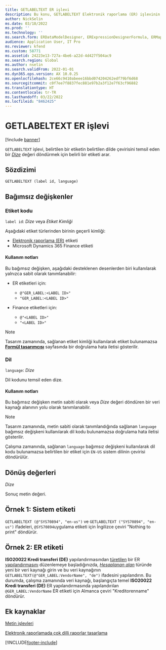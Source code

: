 ```yaml
---
title: GETLABELTEXT ER işlevi
description: Bu konu, GETLABELTEXT Elektronik raporlama (ER) işlevinin nasıl kullanıldığı hakkında bilgi sağlar.
author: NickSelin
ms.date: 03/18/2022
ms.prod: ''
ms.technology: ''
ms.search.form: ERDataModelDesigner, ERExpressionDesignerFormula, ERMappedFormatDesigner, ERModelMappingDesigner
audience: Application User, IT Pro
ms.reviewer: kfend
ms.custom: 58771
ms.assetid: 24223e13-727a-4be6-a22d-4d427f504ac9
ms.search.region: Global
ms.author: nselin
ms.search.validFrom: 2022-01-01
ms.dyn365.ops.version: AX 10.0.25
ms.openlocfilehash: 2ce66c9410abeee16bbd074204262edf79bf6d68
ms.sourcegitcommit: c0f7ee7f8837fec881e97b2a3f12e7f63cf96882
ms.translationtype: HT
ms.contentlocale: tr-TR
ms.lasthandoff: 03/22/2022
ms.locfileid: "8462425"
---
```

# <a name="getlabeltext-er-function"></a>GETLABELTEXT ER işlevi

[!include [banner](../includes/banner.md)]

`GETLABELTEXT` işlevi, belirtilen bir etiketin belirtilen dilde çevirisini temsil eden bir *[Dize](er-formula-supported-data-types-primitive.md#string)* değeri döndürmek için belirli bir etiketi arar.

## <a name="syntax"></a>Sözdizimi

```vb
GETLABELTEXT (label id, language)
```

## <a name="arguments"></a>Bağımsız değişkenler

### <a name="label-id"></a>Etiket kodu

`label id`: *Dize* veya *Etiket Kimliği*

Aşağıdaki etiket türlerinden birinin geçerli kimliği:

- [Elektronik raporlama (ER)](general-electronic-reporting.md) etiketi
- Microsoft Dynamics 365 Finance etiketi

#### <a name="usage-notes"></a>Kullanım notları

Bu bağımsız değişken, aşağıdaki desteklenen desenlerden biri kullanılarak yalnızca sabit olarak tanımlanabilir:

- ER etiketleri için:

    - `@"GER_LABEL:<LABEL ID>"`
    - `"GER_LABEL:<LABEL ID>"`

- Finance etiketleri için:

    - `@"<LABEL ID>"`
    - `"<LABEL ID>"`

> [!NOTE]
> Tasarım zamanında, sağlanan etiket kimliği kullanılarak etiket bulunamazsa **[Formül tasarımcısı](er-advanced-formula-editor.md)** sayfasında bir doğrulama hata iletisi gösterilir.

### <a name="language"></a>Dil

`language`: *Dize*

Dil kodunu temsil eden dize.

#### <a name="usage-notes"></a>Kullanım notları

Bu bağımsız değişken metin sabiti olarak veya *Dize* değeri döndüren bir veri kaynağı alanının yolu olarak tanımlanabilir.

> [!NOTE]
> Tasarım zamanında, metin sabiti olarak tanımlandığında sağlanan `language` bağımsız değişkeni kullanılarak dil kodu bulunamazsa doğrulama hata iletisi gösterilir.
>
> Çalışma zamanında, sağlanan `language` bağımsız değişkeni kullanılarak dil kodu bulunamazsa belirtilen bir etiket için `EN-US` sistem dilinin çevirisi döndürülür.

## <a name="return-values"></a>Dönüş değerleri

*Dize*

Sonuç metin değeri.

## <a name="example-1-system-label"></a><a name=example-1></a>Örnek 1: Sistem etiketi

`GETLABELTEXT (@"SYS70894", "en-us")` ve `GETLABELTEXT ("SYS70894", "en-us")` ifadeleri, `@SYS70894`uygulama etiketi için İngilizce çeviri "Nothing to print" döndürür.

## <a name="example-2-er-label"></a><a name=example-2></a>Örnek 2: ER etiketi

**ISO20022 Kredi transferi (DE)** yapılandırmasından [türetilen](er-quick-start2-customize-report.md#DeriveProvidedFormat) bir ER [yapılandırmasını](general-electronic-reporting.md#Configuration) düzenlemeye başladığınızda, *[Hesaplanan alan](er-calculated-field-ds-performance.md)* türünde yeni bir veri kaynağı girin ve bu veri kaynağının `GETLABELTEXT(@"GER_LABEL:VendorName", "de")` ifadesini yapılandırın. Bu durumda, çalışma zamanında veri kaynağı, başlangıçta temel **ISO20022 Kredi transferi (DE)** ER yapılandırmasında yapılandırılan `@GER_LABEL:VendorName` ER etiketi için Almanca çeviri "Kreditorenname" döndürür.

## <a name="additional-resources"></a>Ek kaynaklar

[Metin işlevleri](er-functions-category-text.md)

[Elektronik raporlamada çok dilli raporlar tasarlama](er-design-multilingual-reports.md)

[!INCLUDE[footer-include](../../../includes/footer-banner.md)]
